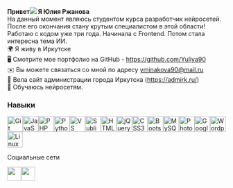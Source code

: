   <strong> Привет![](https://user-images.githubusercontent.com/18350557/176309783-0785949b-9127-417c-8b55-ab5a4333674e.gif) Я Юлия Ржанова </strong> <br>
  На данный момент являюсь студентом курса разработчик нейросетей. После его окончания стану крутым специалистом в этой области! <br>
  Работаю с кодом уже три года. Начинала с Frontend. Потом стала интересна тема ИИ. <br> 🌍 Я живу в Иркутске <br> 🖥️ Смотрите мое портфолио на GitHub - https://github.com/Yuliya90  <br> ✉️ Вы можете связаться со мной по адресу yminakova90@mail.ru <br> 🚀 Вела сайт администрации города Иркутска (https://admirk.ru/) <br> 🧠 Обучаюсь нейросетям.

### Навыки

<p align="left"> <a href="https://git-scm.com /" target="_blank" rel="noreferrer"><img src="https://raw.githubusercontent.com/danielcranney/readme-generator/main/public/icons/skills/git-colored.svg" width="36" height="36" alt="Git" /></a><a href="https://developer.mozilla.org/en-US/docs/Web/JavaScript " target="_blank" rel="noreferrer"><img src="https://raw.githubusercontent.com/danielcranney/readme-generator/main/public/icons/skills/javascript-colored.svg" width="36" height="36" alt="JavaScript" /></a><a href="https://www.php.net/" target="_blank" rel="noreferrer"><img src="https://raw.githubusercontent.com/danielcranney/readme-generator/main/public/icons/skills/php-colored.svg" width="36" height="36" alt="PHP" /></a><a href="https://www.python.org/" target="_blank" rel="noreferrer"><img src="https://raw.githubusercontent.com/danielcranney/readme-generator/main/public/icons/skills/python-colored.svg" width="36" height="36" alt="Python" /></a><a href="https://code.visualstudio.com /"target="_blank" rel="noreferrer"><img src="https://raw.githubusercontent.com/danielcranney/readme-generator/main/public/icons/skills/visualstudiocode.svg " width="36" height ="36" alt ="VS Code" /></a><a href="https://www.sublimetext.com/index2" target="_blank" rel="noreferrer"><img src="https://raw.githubusercontent.com/danielcranney/readme-generator/main/public/icons/skills/sublimetext.svg" width="36" height="36" alt="Sublime Text" /></a><a href="https://developer.mozilla.org/en-US/docs/Glossary/HTML5 " target="_blank" rel="noreferrer"><img src="https://raw.githubusercontent.com/danielcranney/readme-generator/main/public/icons/skills/html5-colored.svg" width="36" height="36" alt="HTML5" /></a><a href="https://jquery.com/" target="_blank" rel="noreferrer"><img src="https://raw.githubusercontent.com/danielcranney/readme-generator/main/public/icons/skills/jquery-colored.svg" width="36" height="36" alt="jQuery" /></a><a href="https://www.w3.org/TR/CSS/#css " target="_blank" rel="noreferrer"><img src="https://raw.githubusercontent.com/danielcranney/readme-generator/main/public/icons/skills/css3-colored.svg" width="36" height="36" alt="CSS3" /></a><a href="https://getbootstrap.com /"target="_blank" rel="noreferrer"><img src="https://raw.githubusercontent.com/danielcranney/readme-generator/main/public/icons/skills/bootstrap-colored.svg " width="36" height="36" alt ="Bootstrap" /></a><a href="https://nodejs.org/en /" target="_blank" rel="noreferrer"><img <a href="https://www.mysql.com/" target="_blank" rel="noreferrer"><img src="https://raw.githubusercontent.com/danielcranney/readme-generator/main/public/icons/skills/mysql-colored.svg" width="36" height="36" alt="MySQL" /></a><a href="https://www.adobe.com/uk/products/photoshop.html " target="_blank" rel="noreferrer"><img src="https://raw.githubusercontent.com/danielcranney/readme-generator/main/public/icons/skills/photoshop-colored.svg" width="36" height="36" alt="Photoshop" /></a><a href="https://cloud.google.com/"target="_blank" rel="noreferrer"><img src="https://raw.githubusercontent.com/danielcranney/readme-generator/main/public/icons/skills/googlecloud-colored.svg" width="36" height="36" alt="Google Cloud" /></a><a href="https://wordpress.com " target="_blank" rel="noreferrer"><img src="https://raw.githubusercontent.com/danielcranney/readme-generator/main/public/icons/skills/wordpress-colored.svg" width="36" height="36" alt="Wordpress" /></a><a href="https://www.linux.org " target="_blank" rel="noreferrer"><img src="https://raw.githubusercontent.com/danielcranney/readme-generator/main/public/icons/skills/linux-colored.svg" width="36" height="36" alt="Linux" /></a> </p>
Социальные сети <p align="left"> <a href="https://www.github.com/Yuliya90" target="_blank" rel="noreferrer"> <img src="https://raw.githubusercontent.com/danielcranney/readme-generator/main/public/icons/socials/github.svg" width="32" height="32" /></a><a href="http://www.instagram.com/yularzhanova" target="_blank" rel="noreferrer"><img src="https://raw.githubusercontent.com/danielcranney/readme-generator/main/public/icons/socials/instagram.svg" width="32" height="32" /></a></p>
